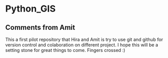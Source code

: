 # Python_GIS
## Comments from Amit

This a first pilot repository that Hira and Amit is try to use git and github for version control and colaboration on different project. I hope this will be a setting stone for great things to come. Fingers crossed :)
